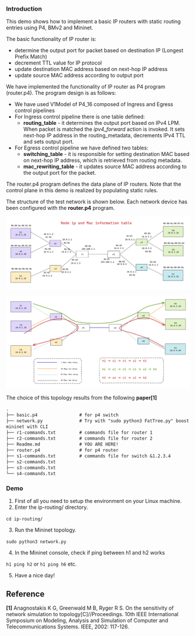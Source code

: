 ### Introduction ###

This demo shows how to implement a basic IP routers with static routing entries using P4, BMv2 and Mininet. 

The basic functionality of IP router is:

- determine the output port for packet based on destination IP (Longest Prefix Match)
- decrement TTL value for IP protocol
- update destination MAC address based on next-hop IP address
- update source MAC address according to output port

We have implemented the functionality of IP router as P4 program (router.p4). The program design is as follows:

- We have used V1Model of P4_16 composed of Ingress and Egress control pipelines
- For Ingress control pipeline there is one table defined:
  - **routing_table** - it determines the output port based on IPv4 LPM. When packet is matched the *ipv4_forward* action is invoked. It sets next-hop IP address in the routing_metadata, decrements IPv4 TTL and sets output port.
- For Egress control pipeline we have defined two tables:
  - **switching_table** - it is responsible for setting destination MAC based on next-hop IP address, which is retrieved from routing metadata.
  - **mac_rewriting_table** - it updates source MAC address according to the output port for the packet.

The router.p4 program defines the data plane of IP routers. Note that the control plane in this demo is realized by populating static rules.

The structure of the test network is shown below. Each network device has been configured with the **router.p4** program. 

<p align="center">
  <img src="images/NodeIpAndMACInfo.png" />
</p>

<p align="center">
  <img src="images/Networks.png" />
</p>

The choice of this topology results from the following **paper[1]**

```
.
├── basic.p4                # for p4 switch
├── network.py              # Try with "sudo python3 FatTree.py" boost mininet with CLI 
├── r1-commands.txt         # commands file for router 1
├── r2-commands.txt         # commands file for router 2
├── Readme.md               # YOU ARE HERE!
├── router.p4               # for p4 router
├── s1-commands.txt         # commands file for switch &1.2.3.4
├── s2-commands.txt
├── s3-commands.txt
└── s4-commands.txt
```

### Demo ###

1. First of all you need to setup the environment on your Linux machine.
2. Enter the ip-routing/ directory.

`cd ip-routing/`

3. Run the Mininet topology.

`sudo python3 network.py`

4. In the Mininet console, check if ping between h1 and h2 works

`h1 ping h2`
or `h1 ping h6` etc.

5. Have a nice day!


## Reference

**[1]** Anagnostakis K G, Greenwald M B, Ryger R S. On the sensitivity of network simulation to topology[C]//Proceedings. 10th IEEE International Symposium on Modeling, Analysis and Simulation of Computer and Telecommunications Systems. IEEE, 2002: 117-126.